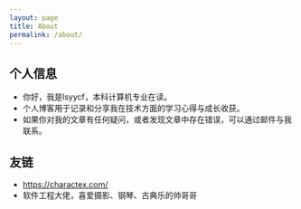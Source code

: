 ```yaml
---
layout: page
title: About
permalink: /about/
---
```


## 个人信息

- 你好，我是lsyycf，本科计算机专业在读。
- 个人博客用于记录和分享我在技术方面的学习心得与成长收获。
- 如果你对我的文章有任何疑问，或者发现文章中存在错误，可以通过邮件与我联系。

## 友链

- https://charactex.com/
- 软件工程大佬，喜爱摄影、钢琴、古典乐的帅哥哥
